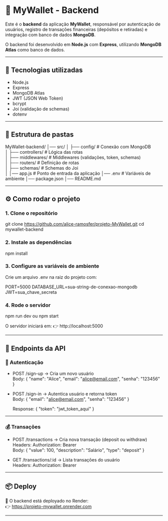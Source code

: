 # 📌 MyWallet - Backend

Este é o **backend** da aplicação **MyWallet**, responsável por autenticação de usuários, registro de transações financeiras (depósitos e retiradas) e integração com banco de dados **MongoDB**.

O backend foi desenvolvido em **Node.js** com **Express**, utilizando **MongoDB Atlas** como banco de dados.

---

## 🔧 Tecnologias utilizadas

- Node.js  
- Express  
- MongoDB Atlas  
- JWT (JSON Web Token)  
- bcrypt  
- Joi (validação de schemas)  
- dotenv  

---

## 📂 Estrutura de pastas

MyWallet-backend/
│── src/
│   ├── config/         # Conexão com MongoDB                                  
│   ├── controllers/    # Lógica das rotas  
│   ├── middlewares/    # Middlewares (validações, token, schemas)                                  
│   ├── routers/        # Definição de rotas                                                                                                                                              
│   ├── schemas/        # Schemas do Joi              
│
│── app.js              # Ponto de entrada da aplicação
│── .env                # Variáveis de ambiente
│── package.json
│── README.md

---

## ⚙️ Como rodar o projeto

### 1. Clone o repositório
git clone https://github.com/alice-ramosfer/projeto-MyWallet.git
cd mywallet-backend

### 2. Instale as dependências
npm install

### 3. Configure as variáveis de ambiente
Crie um arquivo .env na raiz do projeto com:

PORT=5000
DATABASE_URL=sua-string-de-conexao-mongodb
JWT=sua_chave_secreta

### 4. Rode o servidor
npm run dev
ou
npm start

O servidor iniciará em:
👉 http://localhost:5000

---

## 🔑 Endpoints da API

### 🔐 Autenticação
- POST /sign-up → Cria um novo usuário  
  Body:
  { "name": "Alice", "email": "alice@email.com", "senha": "123456" }

- POST /sign-in → Autentica usuário e retorna token  
  Body:
  { "email": "alice@email.com", "senha": "123456" }

  Response:
  { "token": "jwt_token_aqui" }

---

### 💰 Transações
- POST /transactions → Cria nova transação (deposit ou withdraw)  
  Headers: Authorization: Bearer <token>  
  Body:
  { "value": 100, "description": "Salário", "type": "deposit" }

- GET /transactions/:id → Lista transações do usuário  
  Headers: Authorization: Bearer <token>

---

## 📦 Deploy

🔗 O backend está deployado no Render:  
👉 https://projeto-mywallet.onrender.com

---
